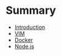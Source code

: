 # Summary

* [Introduction](README.md)
* [VIM](vim.md)
* [Docker](docker.md)
* [Node.js](nodejs.md)

